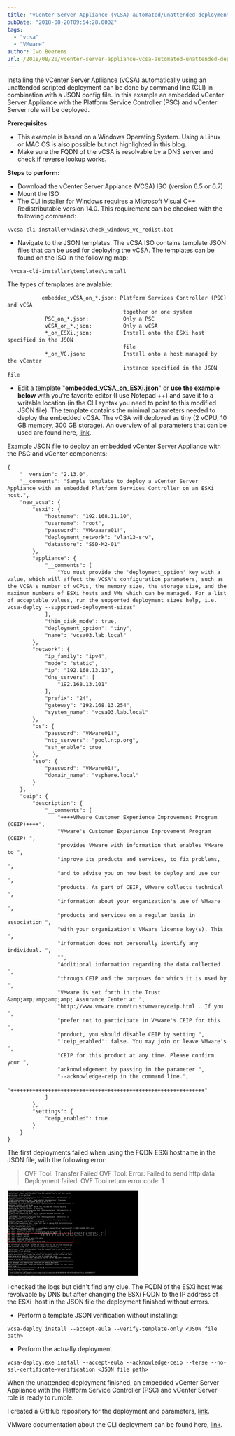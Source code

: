 ```yaml
---
title: "vCenter Server Appliance (vCSA) automated/unattended deployment"
pubDate: "2018-08-20T09:54:28.000Z"
tags: 
  - "vcsa"
  - "VMware"
author: Ivo Beerens
url: /2018/08/20/vcenter-server-appliance-vcsa-automated-unattended-deployment/
---
```


Installing the vCenter Server Aplliance (vCSA) automatically using an unattended scripted deployment can be done by command line (CLI) in combination with a JSON config file. In this example an embedded vCenter Server Appliance with the Platform Service Controller (PSC) and vCenter Server role will be deployed.

**Prerequisites:**

- This example is based on a Windows Operating System. Using a Linux or MAC OS is also possible but not highlighted in this blog.
- Make sure the FQDN of the vCSA is resolvable by a DNS server and check if reverse lookup works.

**Steps to perform:**

- Download the vCenter Server Appiance (VCSA) ISO (version 6.5 or 6.7)
- Mount the ISO
- The CLI installer for Windows requires a Microsoft Visual C++ Redistributable version 14.0. This requirement can be checked with the following command:

```
\vcsa-cli-installer\win32\check_windows_vc_redist.bat
```

- Navigate to the JSON templates. The vCSA ISO contains template JSON files that can be used for deploying the vCSA. The templates can be found on the ISO in the following map:

```
 \vcsa-cli-installer\templates\install
```

The types of templates are avalable:

```
           embedded_vCSA_on_*.json: Platform Services Controller (PSC) and vCSA
                                     together on one system
            PSC_on_*.json:           Only a PSC
            vCSA_on_*.json:          Only a vCSA
            *_on_ESXi.json:          Install onto the ESXi host specified in the JSON
                                     file
            *_on_VC.json:            Install onto a host managed by the vCenter
                                     instance specified in the JSON file
```

- Edit a template "**embedded\_vCSA\_on\_ESXi.json**" or **use the example below** with you're favorite editor (I use Notepad ++) and save it to a writable location (in the CLI syntax you need to point to this modified JSON file). The template contains the minimal parameters needed to deploy the embedded vCSA. The vCSA will deployed as tiny (2 vCPU, 10 GB memory, 300 GB storage). An overview of all parameters that can be used are found here, [link](https://docs.VMware.com/en/VMware-vSphere/6.7/com.VMware.vcenter.install.doc/GUID-457EAE1F-B08A-4E64-8506-8A3FA84A0446.html).

Example JSON file to deploy an embedded vCenter Server Appliance with the PSC and vCenter components:

```
{
    "__version": "2.13.0",
    "__comments": "Sample template to deploy a vCenter Server Appliance with an embedded Platform Services Controller on an ESXi host.",
    "new_vcsa": {
        "esxi": {
            "hostname": "192.168.11.10",
            "username": "root",
            "password": "VMwaaare01!",
            "deployment_network": "vlan13-srv",
            "datastore": "SSD-M2-01"
        },
        "appliance": {
            "__comments": [
                "You must provide the 'deployment_option' key with a value, which will affect the VCSA's configuration parameters, such as the VCSA's number of vCPUs, the memory size, the storage size, and the maximum numbers of ESXi hosts and VMs which can be managed. For a list of acceptable values, run the supported deployment sizes help, i.e. vcsa-deploy --supported-deployment-sizes"
            ],
            "thin_disk_mode": true,
            "deployment_option": "tiny",
            "name": "vcsa03.lab.local"
        },
        "network": {
            "ip_family": "ipv4",
            "mode": "static",
            "ip": "192.168.13.13",
            "dns_servers": [
                "192.168.13.101"
            ],
            "prefix": "24",
            "gateway": "192.168.13.254",
            "system_name": "vcsa03.lab.local"
        },
        "os": {
            "password": "VMware01!",
            "ntp_servers": "pool.ntp.org",
            "ssh_enable": true
        },
        "sso": {
            "password": "VMware01!",
            "domain_name": "vsphere.local"
        }
    },
    "ceip": {
        "description": {
            "__comments": [
                "++++VMware Customer Experience Improvement Program (CEIP)++++",
                "VMware's Customer Experience Improvement Program (CEIP) ",
                "provides VMware with information that enables VMware to ",
                "improve its products and services, to fix problems, ",
                "and to advise you on how best to deploy and use our ",
                "products. As part of CEIP, VMware collects technical ",
                "information about your organization's use of VMware ",
                "products and services on a regular basis in association ",
                "with your organization's VMware license key(s). This ",
                "information does not personally identify any individual. ",
                "",
                "Additional information regarding the data collected ",
                "through CEIP and the purposes for which it is used by ",
                "VMware is set forth in the Trust &amp;amp;amp;amp;amp; Assurance Center at ",
                "http://www.vmware.com/trustvmware/ceip.html . If you ",
                "prefer not to participate in VMware's CEIP for this ",
                "product, you should disable CEIP by setting ",
                "'ceip_enabled': false. You may join or leave VMware's ",
                "CEIP for this product at any time. Please confirm your ",
                "acknowledgement by passing in the parameter ",
                "--acknowledge-ceip in the command line.",
                "++++++++++++++++++++++++++++++++++++++++++++++++++++++++++++++"
            ]
        },
        "settings": {
            "ceip_enabled": true
        }
    }
}
```

The first deployments failed when using the FQDN ESXi hostname in the JSON file, with the following error:

> OVF Tool: Transfer Failed
  OVF Tool: Error: Failed to send http data
  Deployment failed. OVF Tool return error code: 1

[![](images/1-9-300x194.png)](images/1-9.png)

I checked the logs but didn't find any clue. The FQDN of the ESXi host was revolvable by DNS but after changing the ESXi FQDN to the IP address of the ESXi  host in the JSON file the deployment finished without errors.

- Perform a template JSON verification without installing:

```
vcsa-deploy install --accept-eula --verify-template-only <JSON file path>
```

- Perform the actually deployment

```
vcsa-deploy.exe install --accept-eula --acknowledge-ceip --terse --no-ssl-certificate-verification <JSON file path>
```

When the unattended deployment finished, an embedded vCenter Server Appliance with the Platform Service Controller (PSC) and vCenter Server role is ready to rumble.

I created a GitHub repository for the deployment and parameters, [link](https://github.com/ibeerens/VCSA).

VMware documentation about the CLI deployment can be found here, [link](https://docs.VMware.com/en/VMware-vSphere/6.7/com.VMware.vcenter.install.doc/GUID-C17AFF44-22DE-41F4-B85D-19B7A995E144.html).